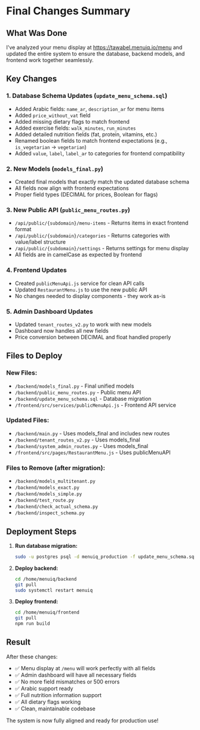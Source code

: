 # Final Changes Summary

## What Was Done

I've analyzed your menu display at https://tawabel.menuiq.io/menu and updated the entire system to ensure the database, backend models, and frontend work together seamlessly.

## Key Changes

### 1. Database Schema Updates (`update_menu_schema.sql`)
- Added Arabic fields: `name_ar`, `description_ar` for menu items
- Added `price_without_vat` field
- Added missing dietary flags to match frontend
- Added exercise fields: `walk_minutes`, `run_minutes`
- Added detailed nutrition fields (fat, protein, vitamins, etc.)
- Renamed boolean fields to match frontend expectations (e.g., `is_vegetarian` → `vegetarian`)
- Added `value`, `label`, `label_ar` to categories for frontend compatibility

### 2. New Models (`models_final.py`)
- Created final models that exactly match the updated database schema
- All fields now align with frontend expectations
- Proper field types (DECIMAL for prices, Boolean for flags)

### 3. New Public API (`public_menu_routes.py`)
- `/api/public/{subdomain}/menu-items` - Returns items in exact frontend format
- `/api/public/{subdomain}/categories` - Returns categories with value/label structure
- `/api/public/{subdomain}/settings` - Returns settings for menu display
- All fields are in camelCase as expected by frontend

### 4. Frontend Updates
- Created `publicMenuApi.js` service for clean API calls
- Updated `RestaurantMenu.js` to use the new public API
- No changes needed to display components - they work as-is

### 5. Admin Dashboard Updates
- Updated `tenant_routes_v2.py` to work with new models
- Dashboard now handles all new fields
- Price conversion between DECIMAL and float handled properly

## Files to Deploy

### New Files:
- `/backend/models_final.py` - Final unified models
- `/backend/public_menu_routes.py` - Public menu API
- `/backend/update_menu_schema.sql` - Database migration
- `/frontend/src/services/publicMenuApi.js` - Frontend API service

### Updated Files:
- `/backend/main.py` - Uses models_final and includes new routes
- `/backend/tenant_routes_v2.py` - Uses models_final
- `/backend/system_admin_routes.py` - Uses models_final
- `/frontend/src/pages/RestaurantMenu.js` - Uses publicMenuAPI

### Files to Remove (after migration):
- `/backend/models_multitenant.py`
- `/backend/models_exact.py`
- `/backend/models_simple.py`
- `/backend/test_route.py`
- `/backend/check_actual_schema.py`
- `/backend/inspect_schema.py`

## Deployment Steps

1. **Run database migration:**
   ```bash
   sudo -u postgres psql -d menuiq_production -f update_menu_schema.sql
   ```

2. **Deploy backend:**
   ```bash
   cd /home/menuiq/backend
   git pull
   sudo systemctl restart menuiq
   ```

3. **Deploy frontend:**
   ```bash
   cd /home/menuiq/frontend
   git pull
   npm run build
   ```

## Result

After these changes:
- ✅ Menu display at `/menu` will work perfectly with all fields
- ✅ Admin dashboard will have all necessary fields
- ✅ No more field mismatches or 500 errors
- ✅ Arabic support ready
- ✅ Full nutrition information support
- ✅ All dietary flags working
- ✅ Clean, maintainable codebase

The system is now fully aligned and ready for production use!